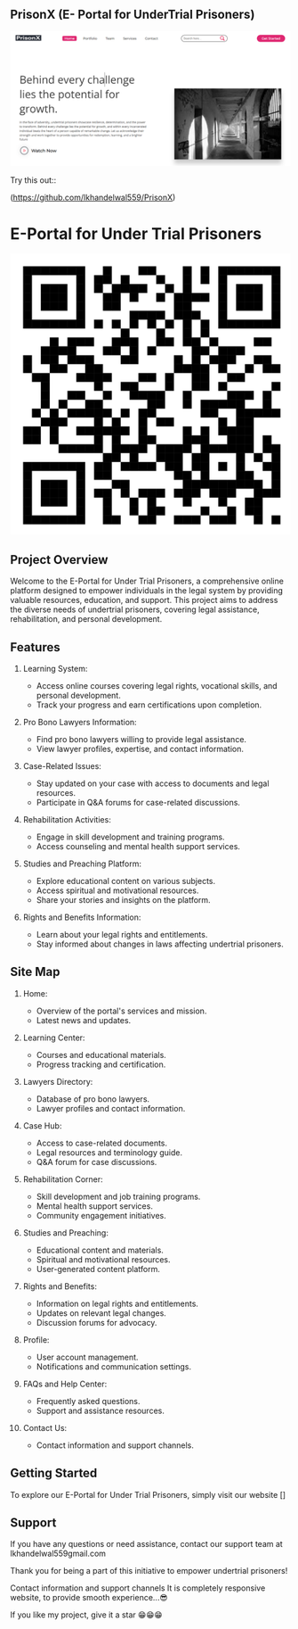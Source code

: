 ## PrisonX (E- Portal for UnderTrial Prisoners)


![](pcView.png)

Try this out::  

(https://github.com/lkhandelwal559/PrisonX)
# E-Portal for Under Trial Prisoners


![](PrisonX.png)

## Project Overview

Welcome to the E-Portal for Under Trial Prisoners, a comprehensive online platform designed to empower individuals in the legal system by providing valuable resources, education, and support. This project aims to address the diverse needs of undertrial prisoners, covering legal assistance, rehabilitation, and personal development.

## Features

1. Learning System:
   - Access online courses covering legal rights, vocational skills, and personal development.
   - Track your progress and earn certifications upon completion.

2. Pro Bono Lawyers Information:
   - Find pro bono lawyers willing to provide legal assistance.
   - View lawyer profiles, expertise, and contact information.

3. Case-Related Issues:
   - Stay updated on your case with access to documents and legal resources.
   - Participate in Q&A forums for case-related discussions.

4. Rehabilitation Activities:
   - Engage in skill development and  training programs.
   - Access counseling and mental health support services.

5. Studies and Preaching Platform:
   - Explore educational content on various subjects.
   - Access spiritual and motivational resources.
   - Share your stories and insights on the platform.

6. Rights and Benefits Information:
   - Learn about your legal rights and entitlements.
   - Stay informed about changes in laws affecting undertrial prisoners.

## Site Map

1. Home:
   - Overview of the portal's services and mission.
   - Latest news and updates.

2. Learning Center:
   - Courses and educational materials.
   - Progress tracking and certification.

3. Lawyers Directory:
   - Database of pro bono lawyers.
   - Lawyer profiles and contact information.

4. Case Hub:
   - Access to case-related documents.
   - Legal resources and terminology guide.
   - Q&A forum for case discussions.

5. Rehabilitation Corner:
   - Skill development and job training programs.
   - Mental health support services.
   - Community engagement initiatives.

6. Studies and Preaching:
   - Educational content and materials.
   - Spiritual and motivational resources.
   - User-generated content platform.

7. Rights and Benefits:
   - Information on legal rights and entitlements.
   - Updates on relevant legal changes.
   - Discussion forums for advocacy.

8. Profile:
   - User account management.
   - Notifications and communication settings.

9. FAQs and Help Center:
   - Frequently asked questions.
   - Support and assistance resources.

10. Contact Us:
    - Contact information and support channels.

## Getting Started

To explore our E-Portal for Under Trial Prisoners, simply visit our website []

## Support

If you have any questions or need assistance, contact our support team at lkhandelwal559gmail.com

Thank you for being a part of this initiative to empower undertrial prisoners!

Contact information and support channels
It is completely responsive website, to provide smooth experience...😎  

If you like my project, give it a star  😁😁😁
